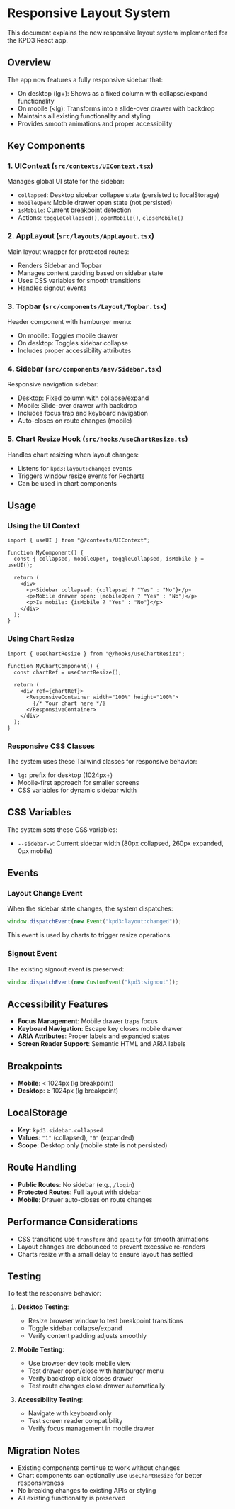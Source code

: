# Responsive Layout System

This document explains the new responsive layout system implemented for the KPD3 React app.

## Overview

The app now features a fully responsive sidebar that:

- On desktop (lg+): Shows as a fixed column with collapse/expand functionality
- On mobile (<lg): Transforms into a slide-over drawer with backdrop
- Maintains all existing functionality and styling
- Provides smooth animations and proper accessibility

## Key Components

### 1. UIContext (`src/contexts/UIContext.tsx`)

Manages global UI state for the sidebar:

- `collapsed`: Desktop sidebar collapse state (persisted to localStorage)
- `mobileOpen`: Mobile drawer open state (not persisted)
- `isMobile`: Current breakpoint detection
- Actions: `toggleCollapsed()`, `openMobile()`, `closeMobile()`

### 2. AppLayout (`src/layouts/AppLayout.tsx`)

Main layout wrapper for protected routes:

- Renders Sidebar and Topbar
- Manages content padding based on sidebar state
- Uses CSS variables for smooth transitions
- Handles signout events

### 3. Topbar (`src/components/Layout/Topbar.tsx`)

Header component with hamburger menu:

- On mobile: Toggles mobile drawer
- On desktop: Toggles sidebar collapse
- Includes proper accessibility attributes

### 4. Sidebar (`src/components/nav/Sidebar.tsx`)

Responsive navigation sidebar:

- Desktop: Fixed column with collapse/expand
- Mobile: Slide-over drawer with backdrop
- Includes focus trap and keyboard navigation
- Auto-closes on route changes (mobile)

### 5. Chart Resize Hook (`src/hooks/useChartResize.ts`)

Handles chart resizing when layout changes:

- Listens for `kpd3:layout:changed` events
- Triggers window resize events for Recharts
- Can be used in chart components

## Usage

### Using the UI Context

```tsx
import { useUI } from "@/contexts/UIContext";

function MyComponent() {
  const { collapsed, mobileOpen, toggleCollapsed, isMobile } = useUI();

  return (
    <div>
      <p>Sidebar collapsed: {collapsed ? "Yes" : "No"}</p>
      <p>Mobile drawer open: {mobileOpen ? "Yes" : "No"}</p>
      <p>Is mobile: {isMobile ? "Yes" : "No"}</p>
    </div>
  );
}
```

### Using Chart Resize

```tsx
import { useChartResize } from "@/hooks/useChartResize";

function MyChartComponent() {
  const chartRef = useChartResize();

  return (
    <div ref={chartRef}>
      <ResponsiveContainer width="100%" height="100%">
        {/* Your chart here */}
      </ResponsiveContainer>
    </div>
  );
}
```

### Responsive CSS Classes

The system uses these Tailwind classes for responsive behavior:

- `lg:` prefix for desktop (1024px+)
- Mobile-first approach for smaller screens
- CSS variables for dynamic sidebar width

## CSS Variables

The system sets these CSS variables:

- `--sidebar-w`: Current sidebar width (80px collapsed, 260px expanded, 0px mobile)

## Events

### Layout Change Event

When the sidebar state changes, the system dispatches:

```javascript
window.dispatchEvent(new Event("kpd3:layout:changed"));
```

This event is used by charts to trigger resize operations.

### Signout Event

The existing signout event is preserved:

```javascript
window.dispatchEvent(new CustomEvent("kpd3:signout"));
```

## Accessibility Features

- **Focus Management**: Mobile drawer traps focus
- **Keyboard Navigation**: Escape key closes mobile drawer
- **ARIA Attributes**: Proper labels and expanded states
- **Screen Reader Support**: Semantic HTML and ARIA labels

## Breakpoints

- **Mobile**: < 1024px (lg breakpoint)
- **Desktop**: ≥ 1024px (lg breakpoint)

## LocalStorage

- **Key**: `kpd3.sidebar.collapsed`
- **Values**: `"1"` (collapsed), `"0"` (expanded)
- **Scope**: Desktop only (mobile state is not persisted)

## Route Handling

- **Public Routes**: No sidebar (e.g., `/login`)
- **Protected Routes**: Full layout with sidebar
- **Mobile**: Drawer auto-closes on route changes

## Performance Considerations

- CSS transitions use `transform` and `opacity` for smooth animations
- Layout changes are debounced to prevent excessive re-renders
- Charts resize with a small delay to ensure layout has settled

## Testing

To test the responsive behavior:

1. **Desktop Testing**:

   - Resize browser window to test breakpoint transitions
   - Toggle sidebar collapse/expand
   - Verify content padding adjusts smoothly

2. **Mobile Testing**:

   - Use browser dev tools mobile view
   - Test drawer open/close with hamburger menu
   - Verify backdrop click closes drawer
   - Test route changes close drawer automatically

3. **Accessibility Testing**:
   - Navigate with keyboard only
   - Test screen reader compatibility
   - Verify focus management in mobile drawer

## Migration Notes

- Existing components continue to work without changes
- Chart components can optionally use `useChartResize` for better responsiveness
- No breaking changes to existing APIs or styling
- All existing functionality is preserved
